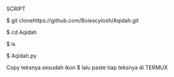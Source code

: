 SCRIPT

$ git clonehttps://github.com/Boiescylosh/Aqidah.git

$ cd Aqidah

$ ls

$ Aqidah.py

Copy teksnya sesudah ikon $ lalu paste tiap teksnya di TERMUX
